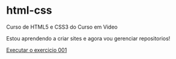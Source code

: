 # html-css
 Curso de HTML5 e CSS3 do Curso em Video

 Estou aprendendo a criar sites e agora vou gerenciar repositorios!

<a href="https://eduardo2382.github.io/html-css/exercicios/ex001/index.html>">Executar o exercicio 001</a>